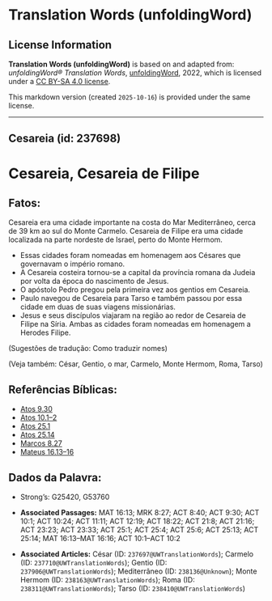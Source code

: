 # Translation Words (unfoldingWord)

## License Information

**Translation Words (unfoldingWord)** is based on and adapted from: _unfoldingWord® Translation Words_, [unfoldingWord](https://unfoldingword.org/utw), 2022, which is licensed under a [CC BY-SA 4.0 license](https://creativecommons.org/licenses/by-sa/4.0/legalcode.en).

This markdown version (created `2025-10-16`) is provided under the same license.



--------------------------------

## Cesareia (id: 237698)

Cesareia, Cesareia de Filipe
============================

Fatos:
------

Cesareia era uma cidade importante na costa do Mar Mediterrâneo, cerca de 39 km ao sul do Monte Carmelo. Cesareia de Filipe era uma cidade localizada na parte nordeste de Israel, perto do Monte Hermom.

* Essas cidades foram nomeadas em homenagem aos Césares que governavam o império romano.
* A Cesareia costeira tornou\-se a capital da província romana da Judeia por volta da época do nascimento de Jesus.
* O apóstolo Pedro pregou pela primeira vez aos gentios em Cesareia.
* Paulo navegou de Cesareia para Tarso e também passou por essa cidade em duas de suas viagens missionárias.
* Jesus e seus discípulos viajaram na região ao redor de Cesareia de Filipe na Síria. Ambas as cidades foram nomeadas em homenagem a Herodes Filipe.

(Sugestões de tradução: Como traduzir nomes)

(Veja também: César, Gentio, o mar, Carmelo, Monte Hermom, Roma, Tarso)

Referências Bíblicas:
---------------------

* [Atos 9\.30](https://ref.ly/Acts9:30)
* [Atos 10\.1–2](https://ref.ly/Acts10:1-Acts10:2)
* [Atos 25\.1](https://ref.ly/Acts25:1)
* [Atos 25\.14](https://ref.ly/Acts25:14)
* [Marcos 8\.27](https://ref.ly/Mark8:27)
* [Mateus 16\.13–16](https://ref.ly/Matt16:13-Matt16:16)

Dados da Palavra:
-----------------

* Strong’s: G25420, G53760

* **Associated Passages:** MAT 16:13; MRK 8:27; ACT 8:40; ACT 9:30; ACT 10:1; ACT 10:24; ACT 11:11; ACT 12:19; ACT 18:22; ACT 21:8; ACT 21:16; ACT 23:23; ACT 23:33; ACT 25:1; ACT 25:4; ACT 25:6; ACT 25:13; ACT 25:14; MAT 16:13–MAT 16:16; ACT 10:1–ACT 10:2
* **Associated Articles:** César (ID: `237697@UWTranslationWords`); Carmelo (ID: `237710@UWTranslationWords`); Gentio (ID: `237906@UWTranslationWords`); Mediterrâneo (ID: `238136@Unknown`); Monte Hermom (ID: `238163@UWTranslationWords`); Roma (ID: `238311@UWTranslationWords`); Tarso (ID: `238410@UWTranslationWords`)

